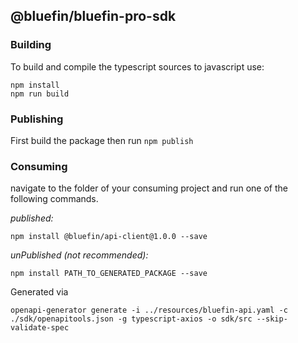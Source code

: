 ## @bluefin/bluefin-pro-sdk


### Building

To build and compile the typescript sources to javascript use:
```
npm install
npm run build
```

### Publishing

First build the package then run `npm publish`

### Consuming

navigate to the folder of your consuming project and run one of the following commands.

_published:_

```
npm install @bluefin/api-client@1.0.0 --save
```

_unPublished (not recommended):_

```
npm install PATH_TO_GENERATED_PACKAGE --save
```



Generated via 
```
openapi-generator generate -i ../resources/bluefin-api.yaml -c ./sdk/openapitools.json -g typescript-axios -o sdk/src --skip-validate-spec
```